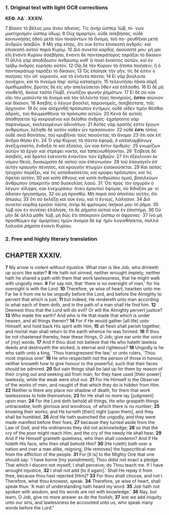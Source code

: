 ### 1. Original text with light OCR corrections

**ΚΕΦ. ΛΔ´. XXXIV.**

7 βίαιον τὸ βέλος μου ἄνευ ἀδικίας. Τίς ἀνὴρ ὥσπερ Ἰώβ, πί-
  νων μυκτηρισμὸν ὥσπερ ὕδωρ;
8 Οὐχ ἁμαρτὼν, οὐδὲ ἀσεβήσας, οὐδὲ κοινωνήσας ὁδοῦ μετὰ τῶν ποιοῦντων τὰ ἄνομα, τοῦ πο-
  ρευθῆναι μετὰ ἀνδρῶν ἀσεβῶν.
9 Μὴ γὰρ εἴπῃς, ὅτι οὐκ ἔστιν ἐπισκοπὴ ἀνδρός· καὶ ἐπισκοπὴ αὐτοῦ παρὰ Κυρίῳ.
10 Διὸ συνετοὶ καρδίᾳ, ἀκούσατέ μου· μὴ μοι εἴη ἔναντι Κυρίου ἀσεβῆσαι, ἔναντι δὲ παντοκράτορος ταράξαι τὸ δίκαιον·
11 ἀλλὰ γὰρ ἀποδίδωσιν ἀνθρώπῳ καθ᾿ ἃ ποιεῖ ἕκαστος αὐτῶν, καὶ ἐν τρίβῳ ἀνδρὸς εὑρήσει αὐτόν.
12 Οἴῃ δὲ τὸν Κύριον τὰ ἄτοπα ποιήσειν; ἢ ὁ παντοκράτωρ ταράξει τὸ δίκαιον;
13 Ὁς ἐποίησε τὴν γῆν; τίς δέ ἐστιν ὁ ποιήσας τὴν ὑπ᾿ οὐρανὸν, καὶ τὰ ἐνόντα πάντα;
14 Εἰ γὰρ βούλοιτο συνέχειν, καὶ τὸ πνεῦμα παρ᾿ αὐτῷ κατασχεῖν,
15 τελευτήσει πᾶσα σὰρξ ὁμοθυμαδὸν, βροτὸς δὲ εἰς γῆν ἀπελεύσεται ὅθεν καὶ ἐπλάσθη.
16 Εἰ δὲ μὴ νουθετῇ, ἄκουε ταῦτα (Ἰὼβ), ἐνωτίζου φωνὴν ῥημάτων.
17 Εἰ δὲ σὺ οὐκ οἴει τὸν μισοῦντα τὰ ἄνομα καὶ τὸν ὀλλύντα τοὺς πονηροὺς, **ἔστιν** αἰώνιον καὶ δίκαιον;
18 Ἀσεβὴς ὁ λέγων βασιλεῖ, παρανομεῖς, ἀσεβέστατε, τοῖς ἄρχουσιν·
19 ὃς οὐκ αἰσχυνθῇ πρόσωπον ἐντίμων, οὐδὲ οἶδεν τιμὴν θέσθαι ἀδροῖς, τοῦ θαυμασθῆναι τὰ πρόσωπα αὐτῶν.
20 Κενὰ δὲ αὐτοῖς ἀποθήσεται τῷ κεκραγέναι καὶ δεῖσθαι ἀνδρός· ἐχρήσαντο γὰρ παρανόμως, ἐκκλειομένων ἀδυνάτων.
21 Αὐτὸς γὰρ ὁρατὴς ἐστιν ἔργων ἀνθρώπων, λέληθε δὲ αὐτὸν οὐδὲν ὧν πράσσουσιν·
22 οὐδὲ **ἔστι** τόπος οὐδὲ σκιὰ θανάτου, τοῦ κρυβῆναι τοὺς ποιοῦντας τὰ ἄνομα·
23 ὅτι οὐκ ἐπ᾿ ἄνδρα θήσει ἔτι.
24 Ὁ γὰρ Κύριος τὰ πάντα ἐφορᾷ, ὃ καταλαμβάνων ἀνεξιχνίαστα, ἔνδοξά τε καὶ ἐξαίσια, ὧν οὐκ ἔστιν ἀριθμός·
25 γνωρίζων αὐτῶν τὰ ἔργα· καὶ στρέφει νύκτα, καὶ ταπεινωθήσονται.
26 Ἔσβεσε δὲ ἀσεβεῖς, καὶ δρατοὶ ἐγένοντο ἐναντίον τῶν ἐχθρῶν·
27 ὅτι ἐξέκλιναν ἐκ νόμου Θεοῦ, δικαιώματα δὲ αὐτοῦ οὐκ ἐπέγνωσαν·
28 τοῦ ἐπαγαγεῖν ἐπ᾿ αὐτὸν κραυγὴν πένητος, καὶ κραυγὴν πτωχῶν εἰσακούσεται.
29 Καὶ αὐτὸς ἡσυχίαν παρέξει, καὶ τίς καταδικάσεται; καὶ κρύψει πρόσωπον, καὶ τίς ὄψεται αὐτόν;
30 καὶ κατὰ ἔθνους καὶ κατὰ ἀνθρώπου ὁμοῦ, βασιλεύων ἄνθρωπον ὑποκριτὴν ἀπὸ δυσκολίας λαοῦ.
31 Ὅτι πρὸς τὸν ἰσχυρὸν ὁ λέγων· εἴληφα, οὐκ ἐνεχυράσω· ἄνευ ἐμαυτοῦ ὄψομαι, σὺ δίδαξόν με· εἰ ἀδικίαν ἠργασάμην,
32 οὐ μὴ προσθῶ. Μὴ παρὰ σοῦ ἀποτίσει αὐτὴν, ὅτι ἀπώσω;
33 ὅτι σὺ ἐκλέξῃ καὶ οὐκ ἐγὼ, καὶ τί ἔγνως, λάλησον.
34 Διὸ συνετοὶ καρδίᾳ ἐροῦσι ταῦτα, ἀνὴρ δὲ φρόνιμος ἀκήκοέ μου τὸ ῥῆμα.
35 Ἰὼβ οὐκ ἐν συνέσει ἐλάλησε, τὰ δὲ ῥήματα αὐτοῦ οὐκ ἐν ἐπιστήμῃ.
36 Οὐ μὴν δὲ ἀλλὰ μάθε Ἰὼβ, μὴ δῶς ἔτι ἀπόκρισιν ὥσπερ οἱ ἄφρονες·
37 ἵνα μὴ προσθῶμεν ἐφ᾿ ἁμαρτίαις ἡμῶν ἀνομία δὲ ἐφ᾿ ἡμῖν λογισθήσεται, πολλὰ λαλοῦσι ῥήματα ἐναντι Κυρίου.

### 2. Free and highly literary translation

## CHAPTER XXXIV.

**7** My arrow is violent without injustice. What man is like Job,
    who drinketh up scorn like water?
**8** He hath not sinned, neither wrought impiety, neither hath he shared a path
    with them that work lawlessness, that he might walk with ungodly men.
**9** For say not, that 'there is no oversight of man,' for his oversight is with the Lord.
**10** Therefore, ye wise of heart, hearken unto me: Far be it from me to be ungodly before the Lord,
    and before the Almighty to pervert that which is just;
**11** but indeed, He rendereth unto man according to what each of them doth,
    and in the path of a man shall He find him.
**12** Deemest thou that the Lord will do evil? Or will the Almighty pervert justice?
**13** Who made the earth? And who is He that made that which is under heaven, and all things therein?
**14** For if He would gather [all life] unto Himself, and hold back His spirit with Him,
**15** all flesh shall perish together, and mortal man shall return to the earth whence he was formed.
**16** If thou be not chastened thereby, hear these things, O Job; give ear unto the voice of [my] words.
**17** And if thou dost not believe that He who hateth lawless deeds and destroyeth the wicked,
    is eternal and righteous?
**18** Ungodly is he who saith unto a king, 'Thou transgressest the law,'
    or unto rulers, 'Thou most impious one!'
**19** He who respecteth not the person of those in honour, neither knoweth how to give honour
    to the powerful, such that their faces should be admired.
**20** But vain things shall be laid up for them by reason of their crying out and seeking aid from man;
    for they have used [their power] lawlessly, while the weak were shut out.
**21** For He Himself is the Observer of the works of men, and naught of that which they do is hidden from Him.
**22** Neither is there any place nor shadow of death, for them that work lawlessness to hide themselves;
**23** for He shall no more lay [judgment] upon man.
**24** For the Lord doth behold all things, He who graspeth things untraceable,
    both glorious and wondrous, of which there is no number;
**25** knowing their works; and He turneth [their] night [upon them], and they shall be humbled.
**26** And He hath quenched the ungodly, and they were made manifest before their foes;
**27** because they turned aside from the Law of God, and His ordinances they did not acknowledge;
**28** so that the cry of the poor might reach Him, and the cry of the needy He shall hear.
**29** And if He Himself granteth quietness, who then shall condemn?
    And if He hideth His face, who then shall behold Him?
**30** [He ruleth] both over a nation and over a man alike, reigning, [He removes] the hypocritical man
    from the affliction of the people.
**31** For [it is] to the Mighty One that one should say: 'I have borne [my punishment];
    Thou didst not exact a pledge. That which I discern not myself, I shall perceive; do Thou teach me.
    If I have wrought injustice,
**32** I shall not add [to it again].' Shall He repay it from thee, because thou hast rejected [Him]?
**33** For thou shalt choose, and not I. Therefore, what thou knowest, speak.
**34** Therefore, ye wise of heart, shall speak thus: 'A man of understanding hath heard my word.
**35** Job hath not spoken with wisdom, and his words are not with knowledge.'
**36** Nay, but learn, O Job, give no more answer as do the foolish;
**37** lest we add iniquity unto our sins, and lawlessness be accounted unto us,
    who speak many words before the Lord."